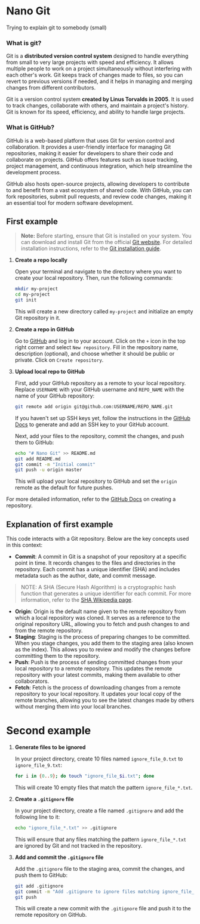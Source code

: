 # Nano Git

Trying to explain git to somebody (small)

### What is git?

Git is a **distributed version control system** designed to handle everything from small to very large projects with speed and efficiency. It allows multiple people to work on a project simultaneously without interfering with each other's work. Git keeps track of changes made to files, so you can revert to previous versions if needed, and it helps in managing and merging changes from different contributors.

Git is a version control system **created by Linus Torvalds in 2005**. It is used to track changes, collaborate with others, and maintain a project's history. Git is known for its speed, efficiency, and ability to handle large projects.

### What is GitHub?

GitHub is a web-based platform that uses Git for version control and collaboration. It provides a user-friendly interface for managing Git repositories, making it easier for developers to share their code and collaborate on projects. GitHub offers features such as issue tracking, project management, and continuous integration, which help streamline the development process.

GitHub also hosts open-source projects, allowing developers to contribute to and benefit from a vast ecosystem of shared code. With GitHub, you can fork repositories, submit pull requests, and review code changes, making it an essential tool for modern software development.

## First example

> **Note:** Before starting, ensure that Git is installed on your system. You can download and install Git from the official [Git website](https://git-scm.com/). For detailed installation instructions, refer to the [Git installation guide](https://git-scm.com/book/en/v2/Getting-Started-Installing-Git).

1. **Create a repo locally**

    Open your terminal and navigate to the directory where you want to create your local repository. Then, run the following commands:

    ```sh
    mkdir my-project
    cd my-project
    git init
    ```

    This will create a new directory called `my-project` and initialize an empty Git repository in it.

2. **Create a repo in GitHub**

    Go to [GitHub](https://github.com/) and log in to your account. Click on the `+` icon in the top right corner and select `New repository`. Fill in the repository name, description (optional), and choose whether it should be public or private. Click on `Create repository`.

3. **Upload local repo to GitHub**

    First, add your GitHub repository as a remote to your local repository. Replace `USERNAME` with your GitHub username and `REPO_NAME` with the name of your GitHub repository:

    ```sh
    git remote add origin git@github.com:USERNAME/REPO_NAME.git
    ```

    If you haven't set up SSH keys yet, follow the instructions in the [GitHub Docs](https://docs.github.com/en/authentication/connecting-to-github-with-ssh/about-ssh) to generate and add an SSH key to your GitHub account.

    Next, add your files to the repository, commit the changes, and push them to GitHub:

    ```sh
    echo "# Nano Git" >> README.md
    git add README.md
    git commit -m "Initial commit"
    git push -u origin master
    ```

    This will upload your local repository to GitHub and set the `origin` remote as the default for future pushes.

For more detailed information, refer to the [GitHub Docs](https://docs.github.com/en/get-started/quickstart/create-a-repo) on creating a repository.

## Explanation of first example

This code interacts with a Git repository. Below are the key concepts used in this context:
- **Commit**: A commit in Git is a snapshot of your repository at a specific point in time. It records changes to the files and directories in the repository. Each commit has a unique identifier (SHA) and includes metadata such as the author, date, and commit message.
> NOTE: A SHA (Secure Hash Algorithm) is a cryptographic hash function that generates a unique identifier for each commit. For more information, refer to the [SHA Wikipedia page](https://en.wikipedia.org/wiki/Secure_Hash_Algorithms).
- **Origin**: Origin is the default name given to the remote repository from which a local repository was cloned. It serves as a reference to the original repository URL, allowing you to fetch and push changes to and from the remote repository.
- **Staging**: Staging is the process of preparing changes to be committed. When you stage changes, you add them to the staging area (also known as the index). This allows you to review and modify the changes before committing them to the repository.
- **Push**: Push is the process of sending committed changes from your local repository to a remote repository. This updates the remote repository with your latest commits, making them available to other collaborators.
- **Fetch**: Fetch is the process of downloading changes from a remote repository to your local repository. It updates your local copy of the remote branches, allowing you to see the latest changes made by others without merging them into your local branches.

# Second example
1. **Generate files to be ignored**

    In your project directory, create 10 files named `ignore_file_0.txt` to `ignore_file_9.txt`:

    ```sh
    for i in {0..9}; do touch "ignore_file_$i.txt"; done
    ```

    This will create 10 empty files that match the pattern `ignore_file_*.txt`.

2. **Create a `.gitignore` file**

    In your project directory, create a file named `.gitignore` and add the following line to it:

    ```sh
    echo "ignore_file_*.txt" >> .gitignore
    ```

    This will ensure that any files matching the pattern `ignore_file_*.txt` are ignored by Git and not tracked in the repository.

3. **Add and commit the `.gitignore` file**

    Add the `.gitignore` file to the staging area, commit the changes, and push them to GitHub:

    ```sh
    git add .gitignore
    git commit -m "Add .gitignore to ignore files matching ignore_file_*.txt"
    git push
    ```

    This will create a new commit with the `.gitignore` file and push it to the remote repository on GitHub.
